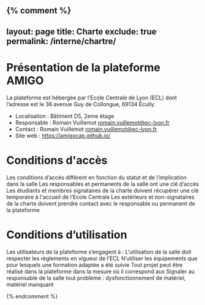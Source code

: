 {% comment %} 
---
layout: page
title: Charte
exclude: true
permalink: /interne/chartre/
---

# Présentation de la plateforme AMIGO

La plateforme est hébergée par l’Ecole Centrale de Lyon (ECL) dont l’adresse est le 36 avenue Guy de Collongue, 69134 Écully.

* Localisation : Bâtiment D5, 2eme étage
* Responsable : Romain Vuillemot romain.vuillemot@ec-lyon.fr
* Contact : Romain Vuillemot romain.vuillemot@ec-lyon.fr
* Site web : https://amigocap.github.io/

# Conditions d'accès

Les conditions d’accès différent en fonction du statut et de l’implication dans la salle
Les responsables et permanents de la salle ont une clé d’accès
Les étudiants et membres signataires de la charte doivent récupérer une clé temporaire à l'accueil de l’Ecole Centrale
Les extérieurs et non-signataires de la charte doivent prendre contact avec le responsable ou permanent de la plateforme

# Conditions d’utilisation
Les utilisateurs de la plateforme s’engagent à :
L’utilisation de la salle doit respecter les règlements en vigueur de l’ECL
N’utiliser les équipements que pour lesquels une formation adaptée a été suivie 
Tout projet peut être réalisé dans la plateforme dans la mesure où il correspond aux
Signaler au responsable de la salle tout problème : dysfonctionnement de matériel, matériel manquant

{% endcomment %} 